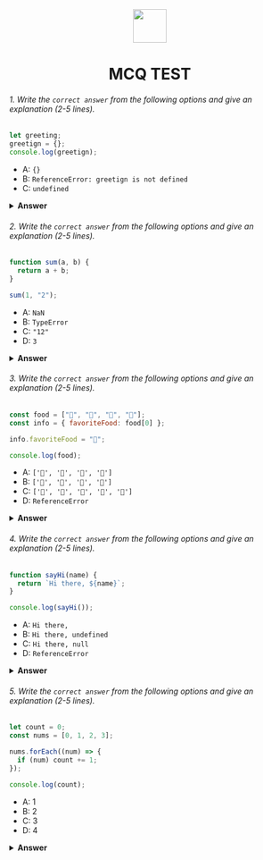 <div align="center">
  <img height="60" src="https://edurev.gumlet.io/AllImages/original/ApplicationImages/CourseImages/944e5d47-8c55-4a89-91e5-22ab5f2798fc_CI.png">
  <h1>MCQ TEST</h1>
</div>

###### 1. Write the `correct answer` from the following options and give an explanation (2-5 lines).

```javascript
let greeting;
greetign = {};
console.log(greetign);
```

- A: `{}`
- B: `ReferenceError: greetign is not defined`
- C: `undefined`

<details><summary><b>Answer</b></summary>
<p>

#### Answer: A

<i>The correct answer is "A". In JavaScript, we can declare a variable without any var, let or const keyword. In this case there must be a value assigned to the variable and the variable becomes global scope. Here we are console logging a variable just without any keyword.</i>

</p>
</details>

###### 2. Write the `correct answer` from the following options and give an explanation (2-5 lines).

```javascript
function sum(a, b) {
  return a + b;
}

sum(1, "2");
```

- A: `NaN`
- B: `TypeError`
- C: `"12"`
- D: `3`

<details><summary><b>Answer</b></summary>
<p>

#### Answer: C

<i>The correct answer is "C". In JavaScript, if we add a string value after a number it will concatenate with the number in front of it. Even if the string value is look like a number, instead of giving the sum of the numbers it will just concatenate with the number in front of it. That is what  happening here. </i>

</p>
</details>

###### 3. Write the `correct answer` from the following options and give an explanation (2-5 lines).

```javascript
const food = ["🍕", "🍫", "🥑", "🍔"];
const info = { favoriteFood: food[0] };

info.favoriteFood = "🍝";

console.log(food);
```

- A: `['🍕', '🍫', '🥑', '🍔']`
- B: `['🍝', '🍫', '🥑', '🍔']`
- C: `['🍝', '🍕', '🍫', '🥑', '🍔']`
- D: `ReferenceError`

<details><summary><b>Answer</b></summary>
<p>

#### Answer: A

<i>The correct answer is "A". Although arrays and objects are mutable data type in JavaScript. Changing the value of one does not affect another if they are not referenced to the same memory address within the application. That's why here changing the food array element inside info object does not affect the value of food array because they are not sharing the same memory address.</i>

</p>
</details>

###### 4. Write the `correct answer` from the following options and give an explanation (2-5 lines).

```javascript
function sayHi(name) {
  return `Hi there, ${name}`;
}

console.log(sayHi());
```

- A: `Hi there,`
- B: `Hi there, undefined`
- C: `Hi there, null`
- D: `ReferenceError`

<details><summary><b>Answer</b></summary>
<p>

#### Answer: B

<i>Here sayHi function takes a parameter "name" and return it. But when we call the function, we do not provide any value for the parameter. So the function is using "undefined" as parameter value,  which is the default value of a JavaScript function parameter. When we pass a value as parameter, the "undefined" get replaced with the value we provide.</i>

</p>
</details>

###### 5. Write the `correct answer` from the following options and give an explanation (2-5 lines).

```javascript
let count = 0;
const nums = [0, 1, 2, 3];

nums.forEach((num) => {
  if (num) count += 1;
});

console.log(count);
```

- A: 1
- B: 2
- C: 3
- D: 4

<details><summary><b>Answer</b></summary>
<p>

#### Answer: C

<i>Here for every element of nums array, we are adding 1 with the previous value of count. But only when the individual looped element of nums array is truthy. So, 1 will add total three times with the previous value of count although there is total four array element. Because 0 is a falsy value and during it as value of num nothing will add with the previous value of count. (count = 0 + 1 = 1, 1 + 1 = 2, 2 + 1 = 3)</i>

</p>
</details>
